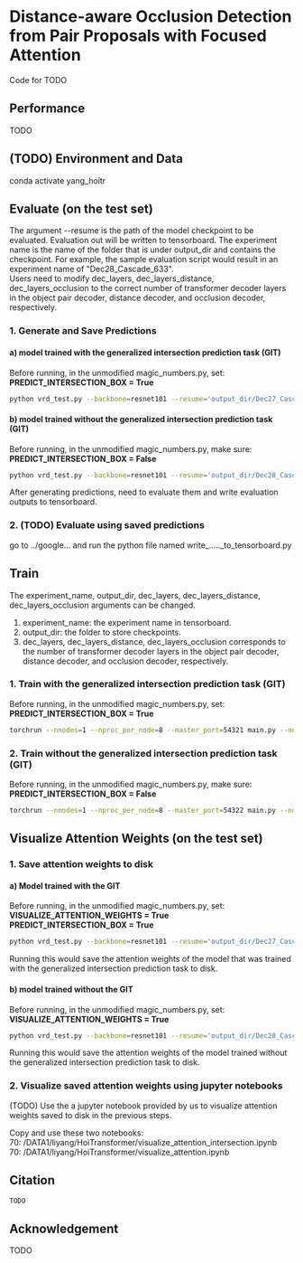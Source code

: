 # Distance-aware Occlusion Detection from Pair Proposals with Focused Attention
Code for TODO


## Performance
TODO

## (TODO) Environment and Data
conda activate yang_hoitr


## Evaluate (on the test set)

The argument --resume is the path of the model checkpoint to be evaluated. Evaluation out will be written to tensorboard. The experiment name is the name of the folder that is under output_dir and contains the checkpoint. For example, the sample evaluation script would result in an experiment name of "Dec28_Cascade_633".\
Users need to modify dec_layers, dec_layers_distance, dec_layers_occlusion to the correct number of transformer decoder layers in the object pair decoder, distance decoder, and occlusion decoder, respectively. 

### 1. Generate and Save Predictions
#### a) model trained with the generalized intersection prediction task (GIT)

Before running, in the unmodified magic_numbers.py, set:\
**PREDICT_INTERSECTION_BOX = True**
```bash
python vrd_test.py --backbone=resnet101 --resume='output_dir/Dec27_Cascade_633+Intersection/checkpoint_epoch_40.pth' --dec_layers=6 --dec_layers_distance=3 --dec_layers_occlusion=3 --num_workers=0 --batch_size=1
```


#### b) model trained without the generalized intersection prediction task (GIT)
Before running, in the unmodified magic_numbers.py, make sure:\
**PREDICT_INTERSECTION_BOX = False**
```bash
python vrd_test.py --backbone=resnet101 --resume='output_dir/Dec28_Cascade_633/checkpoint_epoch_37.pth' --dec_layers=6 --dec_layers_distance=3 --dec_layers_occlusion=3 --num_workers=0 --batch_size=1
```

After generating predictions, need to evaluate them and write evaluation outputs to tensorboard.

### 2. (TODO) Evaluate using saved predictions 
go to ../google... and run the python file named write_....._to_tensorboard.py




## Train
The experiment_name, output_dir, dec_layers, dec_layers_distance, dec_layers_occlusion arguments can be changed.
1. experiment_name: the experiment name in tensorboard.
2. output_dir: the folder to store checkpoints.
3. dec_layers, dec_layers_distance, dec_layers_occlusion corresponds to the number of transformer decoder layers in the object pair decoder, distance decoder, and occlusion decoder, respectively. 

### 1. Train with the generalized intersection prediction task (GIT)
Before running, in the unmodified magic_numbers.py, set:\
**PREDICT_INTERSECTION_BOX = True**

```bash
torchrun --nnodes=1 --nproc_per_node=8 --master_port=54321 main.py --num_workers=8 --epochs=500 --dataset_file=two_point_five_vrd --batch_size=6 --backbone=resnet101 --lr=0.0001  --dec_layers=6 --dec_layers_distance=3 --dec_layers_occlusion=3 --experiment_name='runs/debug'  --output_dir='output_dir/debug' --lr_drop=30
```

### 2. Train without the generalized intersection prediction task (GIT)
Before running, in the unmodified magic_numbers.py, make sure:\
**PREDICT_INTERSECTION_BOX = False**

```bash
torchrun --nnodes=1 --nproc_per_node=8 --master_port=54322 main.py --num_workers=8 --epochs=500 --dataset_file=two_point_five_vrd --batch_size=6 --backbone=resnet101 --lr=0.0001  --dec_layers=6 --dec_layers_distance=3 --dec_layers_occlusion=3 --experiment_name='runs/debug'  --output_dir='output_dir/debug' --lr_drop=30
```

## Visualize Attention Weights (on the test set)

### 1. Save attention weights to disk
#### a) Model trained with the GIT
Before running, in the unmodified magic_numbers.py, set:\
**VISUALIZE_ATTENTION_WEIGHTS = True**\
**PREDICT_INTERSECTION_BOX = True**
```bash
python vrd_test.py --backbone=resnet101 --resume='output_dir/Dec27_Cascade_633+Intersection/checkpoint_epoch_40.pth' --dec_layers=6 --dec_layers_distance=3 --dec_layers_occlusion=3 --num_workers=0 --batch_size=1
```
Running this would save the attention weights of the model that was trained with the generalized intersection prediction task to disk.

#### b) model trained without the GIT
Before running, in the unmodified magic_numbers.py, set:\
**VISUALIZE_ATTENTION_WEIGHTS = True**
```bash
python vrd_test.py --backbone=resnet101 --resume='output_dir/Dec28_Cascade_633/checkpoint_epoch_37.pth' --dec_layers=6 --dec_layers_distance=3 --dec_layers_occlusion=3 --num_workers=0 --batch_size=1
```
Running this would save the attention weights of the model trained without the generalized intersection prediction task to disk.

### 2. Visualize saved attention weights using jupyter notebooks
(TODO) Use the a jupyter notebook provided by us to visualize attention weights saved to disk in the previous steps. 

Copy and use these two notebooks:\
70: /DATA1/liyang/HoiTransformer/visualize_attention_intersection.ipynb\
70: /DATA1/liyang/HoiTransformer/visualize_attention.ipynb

## Citation

```
TODO
```


## Acknowledgement
TODO